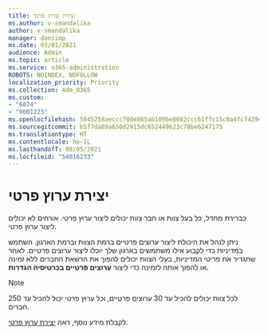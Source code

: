 ```yaml
---
title: יצירת ערוץ פרטי
ms.author: v-smandalika
author: v-smandalika
manager: dansimp
ms.date: 03/01/2021
audience: Admin
ms.topic: article
ms.service: o365-administration
ROBOTS: NOINDEX, NOFOLLOW
localization_priority: Priority
ms.collection: Adm_O365
ms.custom:
- "6874"
- "9001223"
ms.openlocfilehash: 5845258aeccc700e865ab109be8662ccc61ffc15c0a4fc7439449af22c73b30d
ms.sourcegitcommit: b5f7da89a650d2915dc652449623c78be6247175
ms.translationtype: HT
ms.contentlocale: he-IL
ms.lasthandoff: 08/05/2021
ms.locfileid: "54016233"
---
```

# <a name="create-a-private-channel"></a>יצירת ערוץ פרטי

כברירת מחדל, כל בעל צוות או חבר צוות יכולים ליצור ערוץ פרטי. אורחים לא יכולים ליצור ערוץ פרטי. 

ניתן לנהל את היכולת ליצור ערוצים פרטיים ברמת הצוות וברמת הארגון. השתמש במדיניות כדי לקבוע אילו משתמשים בארגון שלך יוכלו ליצור ערוצים פרטיים. לאחר שתגדיר את פריטי המדיניות, בעלי הצוות יכולים להפוך את הרשאת החברים ללא זמינה או להפוך אותה לזמינה כדי ליצור **ערוצים פרטיים בכרטיסיה הגדרות.**

> [!NOTE]
> לכל צוות יכולים להכיל עד 30 ערוצים פרטיים, וכל ערוץ פרטי יכול להכיל עד 250 חברים.

לקבלת מידע נוסף, ראה [יצירת ערוץ פרטי](https://docs.microsoft.com/MicrosoftTeams/private-channels#private-channel-creation).


